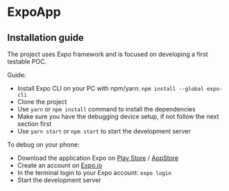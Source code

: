 # ExpoApp

## Installation guide

The project uses Expo framework and is focused on developing a first testable POC.

Guide:

- Install Expo CLI on your PC with npm/yarn: `npm install --global expo-cli`
- Clone the project
- Use `yarn` or `npm install` command to install the dependencies
- Make sure you have the debugging device setup, if not follow the next section first
- Use `yarn start` or `npm start` to start the development server

To debug on your phone:

- Download the application Expo on [Play Store](https://play.google.com/store/apps/details?id=host.exp.exponent) / [AppStore](https://search.itunes.apple.com/WebObjects/MZContentLink.woa/wa/link?path=apps%2fexponent)
- Create an account on [Expo.io](https://expo.io/)
- In the terminal login to your Expo account: `expo login`
- Start the development server
